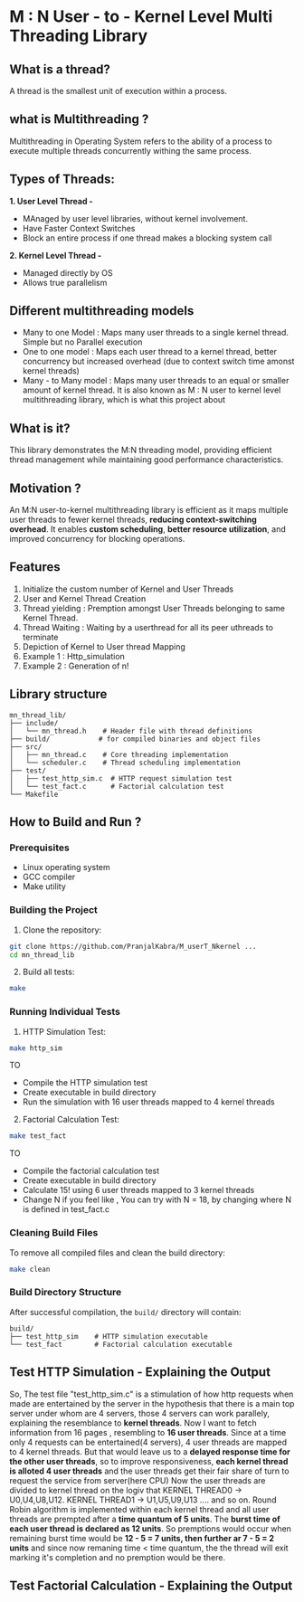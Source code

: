# M : N User - to - Kernel Level Multi Threading Library

## What is a thread?
A thread is the smallest unit of execution within a process.

## what is Multithreading ?
Multithreading in Operating System refers to the ability of a process to execute multiple threads concurrently withing the same process.

## Types of Threads:
**1. User Level Thread -**
- MAnaged by user level libraries, without kernel involvement.
- Have Faster Context Switches
- Block an entire process if one thread makes a blocking system call

**2. Kernel Level Thread -**
- Managed directly by OS
- Allows true parallelism

## Different multithreading models 
- Many to one Model : Maps many user threads to a single kernel thread. Simple but no Parallel execution
- One to one model : Maps each user thread to a kernel thread, better concurrency but increased overhead (due to context switch time amonst kernel threads)
- Many - to Many model : Maps many user threads to an equal or smaller amount of kernel thread. It is also known as M : N user to kernel level multithreading library, which is what this project about


## What is it?
This library demonstrates the M:N threading model, providing efficient thread management while maintaining good performance characteristics.

## Motivation ?
An M:N user-to-kernel multithreading library is efficient as it maps multiple user threads to fewer kernel threads, **reducing context-switching overhead**. It enables **custom scheduling**, **better resource utilization**, and improved concurrency for blocking operations.

## Features
1. Initialize the custom number of Kernel and User Threads
2. User and Kernel Thread Creation
3. Thread yielding : Premption amongst User Threads belonging to same Kernel Thread.
4. Thread Waiting : Waiting by a userthread for all its peer uthreads to terminate
5. Depiction  of Kernel to User thread Mapping
6. Example 1 : Http_simulation
7. Example 2 : Generation of n!


## Library structure
```
mn_thread_lib/
├── include/
│   └── mn_thread.h    # Header file with thread definitions
├── build/            # for compiled binaries and object files
├── src/
│   ├── mn_thread.c    # Core threading implementation
│   └── scheduler.c    # Thread scheduling implementation
├── test/
│   ├── test_http_sim.c  # HTTP request simulation test
│   └── test_fact.c      # Factorial calculation test
└── Makefile
```

## How to Build and Run ?

### Prerequisites
- Linux operating system
- GCC compiler
- Make utility

### Building the Project
1. Clone the repository:
```bash
git clone https://github.com/PranjalKabra/M_userT_Nkernel ...
cd mn_thread_lib
```

2. Build all tests:
```bash
make
```

### Running Individual Tests

1. HTTP Simulation Test:
```bash
make http_sim
```
TO 
- Compile the HTTP simulation test
- Create executable in build directory
- Run the simulation with 16 user threads mapped to 4 kernel threads

2. Factorial Calculation Test:
```bash
make test_fact
```
TO
- Compile the factorial calculation test
- Create executable in build directory
- Calculate 15! using 6 user threads mapped to 3 kernel threads
- Change N if you feel like , You can try with N = 18, by changing where N is defined in test_fact.c

### Cleaning Build Files
To remove all compiled files and clean the build directory:
```bash
make clean
```

### Build Directory Structure
After successful compilation, the `build/` directory will contain:
```
build/
├── test_http_sim    # HTTP simulation executable
└── test_fact        # Factorial calculation executable
```

## Test HTTP Simulation - Explaining the Output
So, The test file "test_http_sim.c" is a stimulation of how http requests when made are entertained by the server in the hypothesis that there is a main top server under whom are 4 servers, those 4 servers can work parallely, explaining the resemblance to **kernel threads**. 
Now I want to fetch information from 16 pages , resembling to **16 user threads**. Since at a time only 4 requests can be entertained(4 servers), 4 user threads are mapped to 4 kernel threads. But that would leave us to a **delayed response time for the other user threads**, so to improve responsiveness, **each kernel thread is alloted 4 user threads** and the user threads get their fair share of turn to request the service from server(here CPU)
Now the user threads are divided to kernel thread on the logiv that 
KERNEL THREAD0 -> U0,U4,U8,U12.
KERNEL THREAD1 -> U1,U5,U9,U13 .... and so on. 
Round Robin algorithm is implemented within each kernel thread and all user threads are prempted after a **time quantum of 5 units**. The **burst time of each user thread is declared as 12 units**. So premptions would occur when remaining burst time would be **12 - 5 = 7 units, then further ar 7 - 5 = 2 units** and since now remaning time < time quantum, the the thread will exit marking it's completion and no premption would be there.

## Test Factorial Calculation - Explaining the Output



